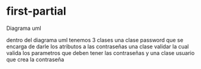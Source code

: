 # first-partial

Diagrama uml 

dentro del diagrama uml tenemos 3 clases una clase password que se encarga de darle los atributos a las contraseñas una clase validar la cual valida los parametros que deben tener las contraseñas y una clase usuario que crea la contraseña 

